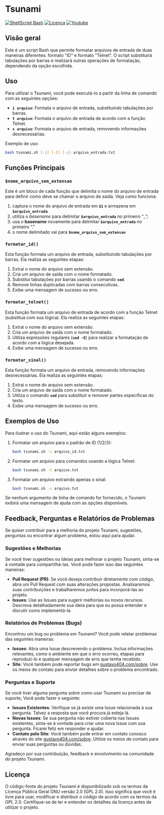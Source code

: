 # Tsunami
[![ShellScript Bash](https://img.shields.io/badge/ShellScript-Bash-blue)](https://www.gnu.org/software/bash/)
[![Licença](https://img.shields.io/badge/Licen%C3%A7a-GPL%202.0-yellow)](https://github.com/gustavo404/Tsunami/blob/main/LICENSE)
[![Youtube](https://img.shields.io/badge/Youtube-Gustavo404-red.svg)](https://youtube.com/gustavo404)

## Visão geral
Este é um script Bash que permite formatar arquivos de entrada de duas maneiras diferentes: formato "ID" e formato "Telnet". O script substituirá tabulações por barras e realizará outras operações de formatação, dependendo da opção escolhida.

## **Uso**

Para utilizar o Tsunami, você pode executá-lo a partir da linha de comando com as seguintes opções:

- **`i arquivo`**: Formata o arquivo de entrada, substituindo tabulações por barras.
- **`t arquivo`**: Formata o arquivo de entrada de acordo com a função Telnet.
- **`s arquivo`**: Formata o arquivo de entrada, removendo informações desnecessárias.

Exemplo de uso:

```bash
bash tsunami.sh [-i] [-t] [-s] arquivo_entrada.txt
```

## **Funções Principais**

### **`$nome_arquivo_sem_extensao`**

Este é um bloco de cada função que delimita o nome do arquivo de entrada para definir como deve se chamar o arquivo de saida. Veja como funciona:

1. captura o nome do arquivo de entrada em **`$1`** e armazena em **`$arquivo_entrada`**
2. utiliza o *basename* para delimitar **`$arquivo_entrada`** no primeiro “_”;
3. usa o ********basename******** novamente para delimitar **`$arquivo_entrada`**  no primeiro “.”
4. o nome delimitado vai para **`$nome_arquivo_sem_extensao`**

### **`formatar_id()`**

Esta função formata um arquivo de entrada, substituindo tabulações por barras. Ela realiza as seguintes etapas:

1. Extrai o nome do arquivo sem extensão.
2. Cria um arquivo de saída com o nome formatado.
3. Substitui tabulações por barras usando o comando **`sed`**.
4. Remove linhas duplicadas com barras consecutivas.
5. Exibe uma mensagem de sucesso ou erro.

### **`formatar_telnet()`**

Esta função formata um arquivo de entrada de acordo com a função Telnet (substitua com sua lógica). Ela realiza as seguintes etapas:

1. Extrai o nome do arquivo sem extensão.
2. Cria um arquivo de saída com o nome formatado.
3. Utiliza expressões regulares (**`sed -E`**) para realizar a formatação de acordo com a lógica desejada.
4. Exibe uma mensagem de sucesso ou erro.

### **`formatar_sinal()`**

Esta função formata um arquivo de entrada, removendo informações desnecessárias. Ela realiza as seguintes etapas:

1. Extrai o nome do arquivo sem extensão.
2. Cria um arquivo de saída com o nome formatado.
3. Utiliza o comando **`sed`** para substituir e remover partes específicas do texto.
4. Exibe uma mensagem de sucesso ou erro.

## **Exemplos de Uso**

Para ilustrar o uso do Tsunami, aqui estão alguns exemplos:

1. Formatar um arquivo para o padrão de ID (1/2/3):
    
    ```bash
    bash tsunami.sh -i arquivo_id.txt
    ```
    
2. Formatar um arquivo para comandos usando a lógica Telnet:
    
    ```bash
    bash tsunami.sh -t arquivo.txt
    ```
    
3. Formatar um arquivo extraindo apenas o sinal:
    
    ```bash
    bash tsunami.sh -s arquivo.txt
    ```
    

Se nenhum argumento de linha de comando for fornecido, o Tsunami exibirá uma mensagem de ajuda com as opções disponíveis.

## Feedback, Perguntas e Relatórios de Problemas

Se quiser contribuir para a melhoria do projeto Tsunami, sugestões, perguntas ou encontrar algum problema, estou aqui para ajudar.

### Sugestões e Melhorias

Se você tiver sugestões ou ideias para melhorar o projeto Tsunami, sinta-se à vontade para compartilhá-las. Você pode fazer isso das seguintes maneiras:

- **Pull Request (PR)**: Se você deseja contribuir diretamente com código, abra um Pull Request com suas alterações propostas. Analisaremos suas contribuições e trabalharemos juntos para incorporá-las ao projeto.
- **Issues**: Use as Issues para sugerir melhorias ou novos recursos. Descreva detalhadamente sua ideia para que eu possa entender e discutir como implementá-la.

### Relatórios de Problemas (Bugs)

Encontrou um bug ou problema em Tsunami? Você pode relatar problemas das seguintes maneiras:

- **Issues**: Abra uma Issue descrevendo o problema. Inclua informações relevantes, como o ambiente em que o erro ocorreu, etapas para reproduzi-lo e qualquer mensagem de erro que tenha recebido.
- **Site**: Você também pode reportar bugs em [gustavo404.com/sobre](https://www.gustavo404.com/sobre). Use os meios de contato para enviar detalhes sobre o problema encontrado.

### Perguntas e Suporte

Se você tiver alguma pergunta sobre como usar Tsunami ou precisar de suporte, Você pode fazer o seguinte:

- **Issues Existentes**: Verifique se já existe uma Issue relacionada à sua pergunta. Talvez a resposta que você procura já esteja lá.
- **Novas Issues**: Se sua pergunta não estiver coberta nas Issues existentes, sinta-se à vontade para criar uma nova Issue com sua pergunta. Ficarei feliz em responder e ajudar.
- **Contato pelo Site**: Você também pode entrar em contato conosco através do site [gustavo404.com/sobre](https://www.gustavo404.com/sobre). Utilize os meios de contato para enviar suas perguntas ou dúvidas.

Agradeço por sua contribuição, feedback e envolvimento na comunidade do projeto Tsunami.

## Licença

O código-fonte do projeto Tsunami é disponibilizado sob os termos da Licença Pública Geral GNU versão 2.0 (GPL 2.0). Isso significa que você é livre para usar, modificar e distribuir o código de acordo com os termos da GPL 2.0. Certifique-se de ler e entender os detalhes da licença antes de utilizar o projeto.
